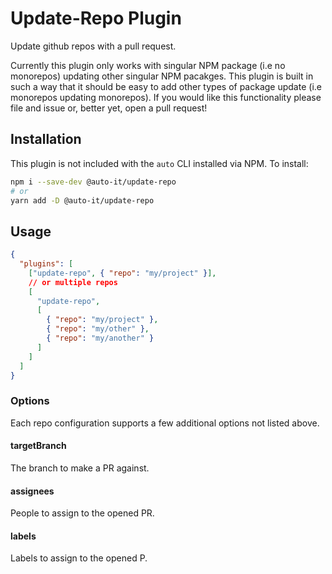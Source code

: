# Update-Repo Plugin

Update github repos with a pull request.

Currently this plugin only works with singular NPM package (i.e no monorepos) updating other singular NPM pacakges.
This plugin is built in such a way that it should be easy to add other types of package update (i.e monorepos updating monorepos).
If you would like this functionality please file and issue or, better yet, open a pull request!

## Installation

This plugin is not included with the `auto` CLI installed via NPM. To install:

```sh
npm i --save-dev @auto-it/update-repo
# or
yarn add -D @auto-it/update-repo
```

## Usage

```json
{
  "plugins": [
    ["update-repo", { "repo": "my/project" }],
    // or multiple repos
    [
      "update-repo",
      [
        { "repo": "my/project" },
        { "repo": "my/other" },
        { "repo": "my/another" }
      ]
    ]
  ]
}
```

### Options

Each repo configuration supports a few additional options not listed above.

#### targetBranch

The branch to make a PR against.

#### assignees

People to assign to the opened PR.

#### labels

Labels to assign to the opened P.
